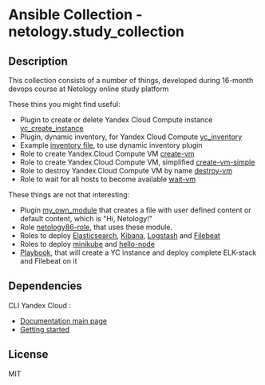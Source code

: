 # Ansible Collection - netology.study_collection

Description
------------

This collection consists of a number of things, developed during 16-month devops course at Netology online study platform

These thins you might find useful:
- Plugin to create or delete Yandex Cloud Compute instance [yc_create_instance](./plugins/modules/yc_create_instance.py)
- Plugin, dynamic inventory, for Yandex Cloud Compute [yc_inventory](./plugins/inventory/yc_inventory.py)
- Example [inventory file](./yc_inventory.yml), to use dynamic inventory plugin
- Role to create Yandex.Cloud Compute VM [create-vm](./roles/create-vm/)
- Role to create Yandex.Cloud Compute VM, simplified [create-vm-simple](./roles/create-vm-simple/)
- Role to destroy Yandex.Cloud Compute VM by name [destroy-vm](./roles/destroy-vm/)
- Role to wait for all hosts to become available [wait-vm](./roles/wait-vm/)

These things are not that interesting:
- Plugin [my_own_module](./plugins/modules/my_own_module.py) that creates a file with user defined content or default content, which is "Hi, Netology!" 
- Role [netology86-role](./roles/netology86-role/), that uses these module.
- Roles to deploy [Elasticsearch](./roles/elastic-role), [Kibana](./roles/kibana-role), [Logstash](roles/logstash-role) and [Filebeat](./roles/filebeat-role)
- Roles to deploy [minikube](./roles/install-kuber/) and [hello-node](./roles/run-hello-node/)
- [Playbook](./playbooks/playbook_with_dynamic_inventory.yml), that will create a YC instance and deploy complete ELK-stack and Filebeat on it

Dependencies
------------

CLI Yandex Cloud :
- [Documentation main page](https://cloud.yandex.com/en-ru/docs/cli/)
- [Getting started](https://cloud.yandex.com/en-ru/docs/cli/quickstart)

License
-------

MIT

